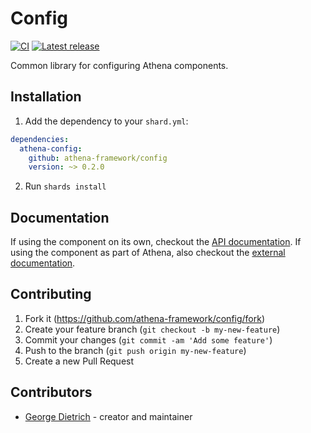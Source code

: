 # Config

[![CI](https://github.com/athena-framework/config/workflows/CI/badge.svg)](https://github.com/athena-framework/config/actions?query=workflow%3ACI)
[![Latest release](https://img.shields.io/github/release/athena-framework/config.svg)](https://github.com/athena-framework/config/releases)

Common library for configuring Athena components.

## Installation

1. Add the dependency to your `shard.yml`:

```yaml
dependencies:
  athena-config:
    github: athena-framework/config
    version: ~> 0.2.0
```

2. Run `shards install`

## Documentation

If using the component on its own, checkout the [API documentation](https://athenaframework.org/Config).
If using the component as part of Athena, also checkout the [external documentation](https://athenaframework.org/components/config).

## Contributing

1. Fork it (https://github.com/athena-framework/config/fork)
2. Create your feature branch (`git checkout -b my-new-feature`)
3. Commit your changes (`git commit -am 'Add some feature'`)
4. Push to the branch (`git push origin my-new-feature`)
5. Create a new Pull Request

## Contributors

- [George Dietrich](https://github.com/blacksmoke16) - creator and maintainer
